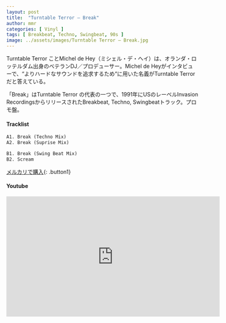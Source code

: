 ```yaml
---
layout: post
title:  "Turntable Terror – Break"
author: mmr
categories: [ Vinyl ]
tags: [ Breakbeat, Techno, Swingbeat, 90s ]
image: ../assets/images/Turntable Terror – Break.jpg
---
```


Turntable Terror ことMichel de Hey（ミシェル・デ・ヘイ）は、オランダ・ロッテルダム出身のベテランDJ／プロデューサー。Michel de Heyがインタビューで、“よりハードなサウンドを追求するため“に用いた名義がTurntable Terror だと答えている。

「Break」はTurntable Terror の代表の一つで、1991年にUSのレーベルInvasion RecordingsからリリースされたBreakbeat, Techno, Swingbeatトラック。プロモ盤。

#### Tracklist
```md
A1. Break (Techno Mix)
A2. Break (Suprise Mix)

B1. Break (Swing Beat Mix)
B2. Scream
```

[メルカリで購入](https://jp.mercari.com/item/m24900332251?afid=6142608987){: .button1}

#### Youtube
<iframe width="560" height="315" src="https://www.youtube.com/embed/GppnrgxHO5Y?si=5GcIZuXFFKXJy0R2" title="YouTube video player" frameborder="0" allow="accelerometer; autoplay; clipboard-write; encrypted-media; gyroscope; picture-in-picture; web-share" referrerpolicy="strict-origin-when-cross-origin" allowfullscreen></iframe>
